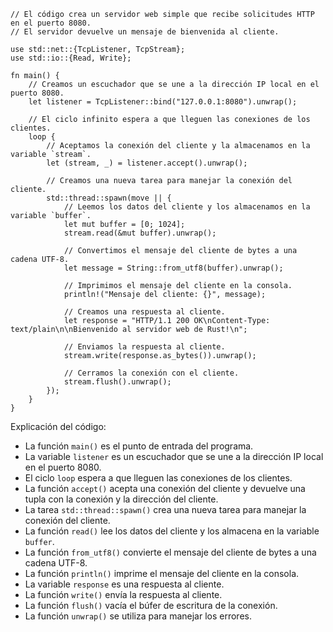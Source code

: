 ```
// El código crea un servidor web simple que recibe solicitudes HTTP en el puerto 8080.
// El servidor devuelve un mensaje de bienvenida al cliente.

use std::net::{TcpListener, TcpStream};
use std::io::{Read, Write};

fn main() {
    // Creamos un escuchador que se une a la dirección IP local en el puerto 8080.
    let listener = TcpListener::bind("127.0.0.1:8080").unwrap();

    // El ciclo infinito espera a que lleguen las conexiones de los clientes.
    loop {
        // Aceptamos la conexión del cliente y la almacenamos en la variable `stream`.
        let (stream, _) = listener.accept().unwrap();

        // Creamos una nueva tarea para manejar la conexión del cliente.
        std::thread::spawn(move || {
            // Leemos los datos del cliente y los almacenamos en la variable `buffer`.
            let mut buffer = [0; 1024];
            stream.read(&mut buffer).unwrap();

            // Convertimos el mensaje del cliente de bytes a una cadena UTF-8.
            let message = String::from_utf8(buffer).unwrap();

            // Imprimimos el mensaje del cliente en la consola.
            println!("Mensaje del cliente: {}", message);

            // Creamos una respuesta al cliente.
            let response = "HTTP/1.1 200 OK\nContent-Type: text/plain\n\nBienvenido al servidor web de Rust!\n";

            // Enviamos la respuesta al cliente.
            stream.write(response.as_bytes()).unwrap();

            // Cerramos la conexión con el cliente.
            stream.flush().unwrap();
        });
    }
}
```

Explicación del código:

* La función `main()` es el punto de entrada del programa.
* La variable `listener` es un escuchador que se une a la dirección IP local en el puerto 8080.
* El ciclo `loop` espera a que lleguen las conexiones de los clientes.
* La función `accept()` acepta una conexión del cliente y devuelve una tupla con la conexión y la dirección del cliente.
* La tarea `std::thread::spawn()` crea una nueva tarea para manejar la conexión del cliente.
* La función `read()` lee los datos del cliente y los almacena en la variable `buffer`.
* La función `from_utf8()` convierte el mensaje del cliente de bytes a una cadena UTF-8.
* La función `println()` imprime el mensaje del cliente en la consola.
* La variable `response` es una respuesta al cliente.
* La función `write()` envía la respuesta al cliente.
* La función `flush()` vacía el búfer de escritura de la conexión.
* La función `unwrap()` se utiliza para manejar los errores.